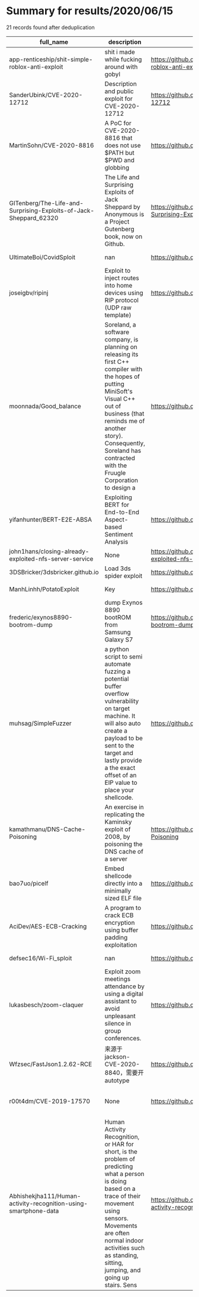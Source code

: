 
# Summary for results/2020/06/15
    
21 records found after deduplication

| full_name | description | html_url | matched_list | matched_count | pushed_at | size | stargazers_count | language | forks_count |
|-------------------------------------------------------------------|------------------------------------------------------------------------------------------------------------------------------------------------------------------------------------------------------------------------------------------------------------------|--------------------------------------------------------------------------------------|----------------------------------------|-----------------|---------------------------|--------|--------------------|------------------|---------------|
| app-renticeship/shit-simple-roblox-anti-exploit | shit i made while fucking around with gobyl | https://github.com/app-renticeship/shit-simple-roblox-anti-exploit | ['exploit'] | 1 | 2020-06-15 06:31:24+00:00 | 7 | 0 | Lua | 0 |
| SanderUbink/CVE-2020-12712 | Description and public exploit for CVE-2020-12712 | https://github.com/SanderUbink/CVE-2020-12712 | ['cve-2', 'exploit'] | 2 | 2020-06-15 08:40:01+00:00 | 4 | 0 | Python | 0 |
| MartinSohn/CVE-2020-8816 | A PoC for CVE-2020-8816 that does not use $PATH but $PWD and globbing | https://github.com/MartinSohn/CVE-2020-8816 | ['cve poc', 'cve-2'] | 2 | 2020-06-15 19:07:01+00:00 | 399 | 1 | | 1 |
| GITenberg/The-Life-and-Surprising-Exploits-of-Jack-Sheppard_62320 | The Life and Surprising Exploits of Jack Sheppard by Anonymous is a Project Gutenberg book, now on Github. | https://github.com/GITenberg/The-Life-and-Surprising-Exploits-of-Jack-Sheppard_62320 | ['exploit'] | 1 | 2020-06-15 19:15:07+00:00 | 1866 | 0 | HTML | 0 |
| UltimateBoi/CovidSploit | nan | https://github.com/UltimateBoi/CovidSploit | ['sploit'] | 1 | 2020-06-15 16:28:53+00:00 | 8932 | 1 | | 1 |
| joseigbv/ripinj | Exploit to inject routes into home devices using RIP protocol (UDP raw template) | https://github.com/joseigbv/ripinj | ['exploit'] | 1 | 2020-06-15 16:21:39+00:00 | 5 | 1 | C | 0 |
| moonnada/Good_balance | Soreland, a software company, is planning on releasing its first C++ compiler with the hopes of putting MiniSoft's Visual C++ out of business (that reminds me of another story). Consequently, Soreland has contracted with the Fruugle Corporation to design a | https://github.com/moonnada/Good_balance | ['exploit'] | 1 | 2020-06-15 14:16:54+00:00 | 4 | 0 | C++ | 0 |
| yifanhunter/BERT-E2E-ABSA | Exploiting BERT for End-to-End Aspect-based Sentiment Analysis | https://github.com/yifanhunter/BERT-E2E-ABSA | ['exploit'] | 1 | 2020-06-15 12:35:21+00:00 | 7494 | 0 | Python | 0 |
| john1hans/closing-already-exploited-nfs-server-service | None | https://github.com/john1hans/closing-already-exploited-nfs-server-service | ['exploit'] | 1 | 2020-06-15 09:45:18+00:00 | 6 | 0 | Shell | 0 |
| 3DSBricker/3dsbricker.github.io | Load 3ds spider exploit | https://github.com/3DSBricker/3dsbricker.github.io | ['exploit'] | 1 | 2020-06-15 09:45:11+00:00 | 195 | 0 | HTML | 0 |
| ManhLinhh/PotatoExploit | Key | https://github.com/ManhLinhh/PotatoExploit | ['exploit'] | 1 | 2020-06-15 05:30:42+00:00 | 0 | 0 | | 0 |
| frederic/exynos8890-bootrom-dump | dump Exynos 8890 bootROM from Samsung Galaxy S7 | https://github.com/frederic/exynos8890-bootrom-dump | ['exploit'] | 1 | 2020-06-15 07:33:03+00:00 | 236 | 8 | C | 2 |
| muhsag/SimpleFuzzer | a python script to semi automate fuzzing a potential buffer overflow vulnerability on target machine. It will also auto create a payload to be sent to the target and lastly provide a the exact offset of an EIP value to place your shellcode. | https://github.com/muhsag/SimpleFuzzer | ['shellcode'] | 1 | 2020-06-15 17:21:30+00:00 | 129 | 2 | Python | 0 |
| kamathmanu/DNS-Cache-Poisoning | An exercise in replicating the Kaminsky exploit of 2008, by poisoning the DNS cache of a server | https://github.com/kamathmanu/DNS-Cache-Poisoning | ['exploit'] | 1 | 2020-06-15 22:02:27+00:00 | 4271 | 0 | Python | 0 |
| bao7uo/picelf | Embed shellcode directly into a minimally sized ELF file | https://github.com/bao7uo/picelf | ['shellcode'] | 1 | 2020-06-15 22:16:34+00:00 | 9 | 0 | Shell | 0 |
| AciDev/AES-ECB-Cracking | A program to crack ECB encryption using buffer padding exploitation | https://github.com/AciDev/AES-ECB-Cracking | ['exploit'] | 1 | 2020-06-15 14:32:16+00:00 | 5 | 1 | Python | 0 |
| defsec16/Wi-Fi_sploit | nan | https://github.com/defsec16/Wi-Fi_sploit | ['sploit'] | 1 | 2020-06-15 23:06:02+00:00 | 4 | 0 | Python | 0 |
| lukasbesch/zoom-claquer | Exploit zoom meetings attendance by using a digital assistant to avoid unpleasant silence in group conferences. | https://github.com/lukasbesch/zoom-claquer | ['exploit'] | 1 | 2020-06-15 13:54:49+00:00 | 7105 | 4 | JavaScript | 1 |
| Wfzsec/FastJson1.2.62-RCE | 来源于jackson-CVE-2020-8840，需要开autotype | https://github.com/Wfzsec/FastJson1.2.62-RCE | ['rce'] | 1 | 2020-06-15 22:01:49+00:00 | 116 | 13 | Java | 5 |
| r00t4dm/CVE-2019-17570 | None | https://github.com/r00t4dm/CVE-2019-17570 | ['cve poc', 'cve-2', 'rce', 'rce poc'] | 4 | 2020-06-15 22:01:03+00:00 | 12 | 4 | Java | 0 |
| Abhishekjha111/Human-activity-recognition-using-smartphone-data | Human Activity Recognition, or HAR for short, is the problem of predicting what a person is doing based on a trace of their movement using sensors. Movements are often normal indoor activities such as standing, sitting, jumping, and going up stairs. Sens | https://github.com/Abhishekjha111/Human-activity-recognition-using-smartphone-data | ['exploit'] | 1 | 2020-06-15 19:42:54+00:00 | 8630 | 1 | Jupyter Notebook | 1 |
